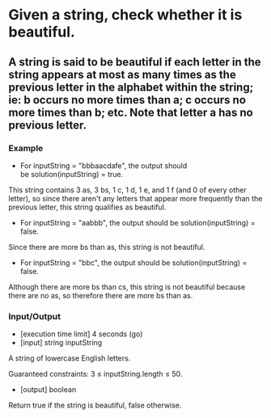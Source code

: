 # Given a string, check whether it is beautiful.

## A string is said to be beautiful if each letter in the string appears at most as many times as the previous letter in the alphabet within the string; ie: b occurs no more times than a; c occurs no more times than b; etc. Note that letter a has no previous letter.

### Example

- For inputString = "bbbaacdafe", the output should be solution(inputString) = true.

This string contains 3 as, 3 bs, 1 c, 1 d, 1 e, and 1 f (and 0 of every other letter), so since there aren't any letters that appear more frequently than the previous letter, this string qualifies as beautiful.

- For inputString = "aabbb", the output should be solution(inputString) = false.

Since there are more bs than as, this string is not beautiful.

- For inputString = "bbc", the output should be solution(inputString) = false.

Although there are more bs than cs, this string is not beautiful because there are no as, so therefore there are more bs than as.


### Input/Output

- [execution time limit] 4 seconds (go)
- [input] string inputString

A string of lowercase English letters.

Guaranteed constraints:
3 ≤ inputString.length ≤ 50.

- [output] boolean

Return true if the string is beautiful, false otherwise.